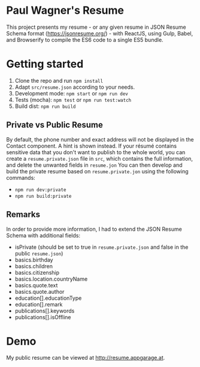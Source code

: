 # Paul Wagner's Resume
This project presents my resume - or any given resume in JSON Resume Schema format (https://jsonresume.org/) - with ReactJS, using Gulp, Babel, and Browserify to compile the ES6 code to a single ES5 bundle.

# Getting started
1. Clone the repo and run `npm install`
2. Adapt `src/resume.json` according to your needs.
3. Development mode: `npm start` or `npm run dev`
4. Tests (mocha): `npm test` or `npm run test:watch`
5. Build dist: `npm run build`

## Private vs Public Resume
By default, the phone number and exact address will not be displayed in the Contact component. A hint is shown instead.
If your résumé contains sensitive data that you don't want to publish to the whole world, you can create a `resume.private.json` file in `src`, which contains the full information, and delete the unwanted fields in `resume.jon`
You can then develop and build the private resume based on `resume.private.jon` using the following commands:
* `npm run dev:private`
* `npm run build:private`


## Remarks
In order to provide more information, I had to extend the JSON Resume Schema with additional fields:
* isPrivate (should be set to true in `resume.private.json` and false in the public `resume.json`)
* basics.birthday
* basics.children
* basics.citizenship
* basics.location.countryName
* basics.quote.text
* basics.quote.author
* education[].educationType
* education[].remark
* publications[].keywords
* publications[].isOffline

# Demo
My public resume can be viewed at http://resume.appgarage.at.
